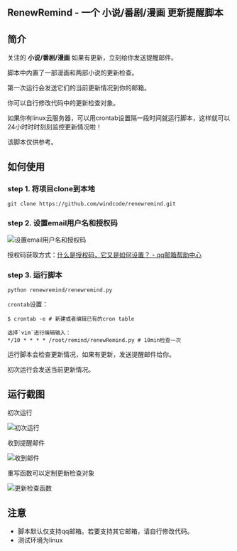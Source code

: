 ## RenewRemind - 一个 小说/番剧/漫画 更新提醒脚本

## 简介
关注的 **小说/番剧/漫画** 如果有更新，立刻给你发送提醒邮件。

脚本中内置了一部漫画和两部小说的更新检查。

第一次运行会发送它们的当前更新情况到你的邮箱。

你可以自行修改代码中的更新检查对象。

如果你有linux云服务器，可以用crontab设置隔一段时间就运行脚本，这样就可以24小时时时刻刻监控更新情况啦！

该脚本仅供参考。
## 如何使用
### step 1. 将项目clone到本地

```
git clone https://github.com/windcode/renewremind.git
```

### step 2. 设置email用户名和授权码

![设置email用户名和授权码](https://github.com/windcode/renewremind/raw/master/screenshots/1.png)

授权码获取方式：[什么是授权码，它又是如何设置？ - qq邮箱帮助中心](http://service.mail.qq.com/cgi-bin/help?subtype=1&&no=1001256&&id=28)

### step 3. 运行脚本

```
python renewremind/renewremind.py
```

`crontab`设置：

```
$ crontab -e # 新建或者编辑已有的cron table

选择`vim`进行编辑输入：
*/10 * * * * /root/remind/renewRemind.py # 10min检查一次
```

运行脚本会检查更新情况，如果有更新，发送提醒邮件给你。

初次运行会发送当前更新情况。

## 运行截图

初次运行

![初次运行](https://github.com/windcode/renewremind/raw/master/screenshots/2.png)

收到提醒邮件

![收到邮件](https://github.com/windcode/renewremind/raw/master/screenshots/3.png)

重写函数可以定制更新检查对象

![更新检查函数](https://github.com/windcode/renewremind/raw/master/screenshots/4.png)


## 注意

* 脚本默认仅支持qq邮箱。若要支持其它邮箱，请自行修改代码。
* 测试环境为linux





